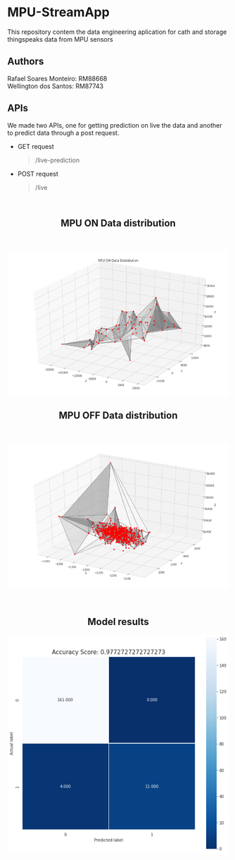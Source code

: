 # MPU-StreamApp

This repository contem the data engineering aplication for cath and storage thingspeaks data from MPU sensors

## Authors

Rafael Soares Monteiro: RM88668 <br />
Wellington dos Santos: RM87743

## APIs

We made two APIs, one for getting prediction on live the data and another to predict data through a post request.

- GET request

  > /live-prediction

- POST request
  > /live

<br />
<center>

## MPU ON Data distribution

<br />

![MPU ON](/images/mpu_on.png "Text to show on mouseover")

## MPU OFF Data distribution

<br />

![MPU OFF](/images/download.png "Text to show on mouseover")

<br />

## Model results

![alt text for screen readers](</images/download%20(1).png> "Text to show on mouseover")

</center>
